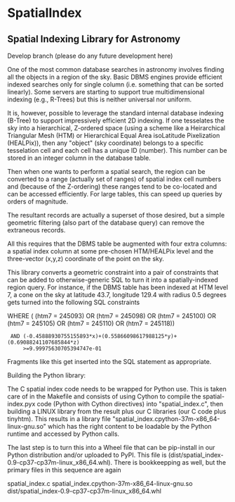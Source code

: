 # SpatialIndex

## Spatial Indexing Library for Astronomy

Develop branch (please do any future development here)

One of the most common database searches in astronomy involves finding all the 
objects in a region of the sky.  Basic DBMS engines provide efficient indexed 
searches only for single column (i.e. something that can be sorted linearly).
Some servers are starting to support true multidimensional indexing (e.g.,
R-Trees) but this is neither universal nor uniform.

It is, however, possible to leverage the standard internal database indexing
(B-Tree) to support impressively efficient 2D indexing.  If one tesselates the
sky into a hierarchical, Z-ordered space (using a scheme like a Heirarchical
Triangular Mesh (HTM)  or Hierarchical Equal Area isoLatitude Pixelization
(HEALPix)), then any "object" (sky coordinate) belongs to a specific 
tesselation cell and each cell has a unique ID (number).  This number can
be stored in an integer column in the database table.

Then when one wants to perform a spatial search, the region can be converted
to a range (actually set of ranges) of spatial index cell numbers and
(because of the Z-ordering) these ranges tend to be co-located and can be
accessed efficiently.  For large tables, this can speed up queries by orders
of magnitude.

The resultant records are actually a superset of those desired, but a simple
geometric filtering (also part of the database query) can remove the extraneous
records.

All this requires that the DBMS table be augmented with four extra columns:
a spatial index column at some pre-chosen HTM/HEALPix level and the three-vector
(x,y,z) coordinate of the point on the sky.

This library converts a geometric constraint into a pair of constraints that
can be added to otherwise-generic SQL to turn it into a spatially-indexed
region query.  For instance, if the DBMS table has been indexed at HTM level
7, a cone on the sky at latitude 43.7, longitude 129.4 with radius 0.5 degrees
gets turned into the following SQL constraints 

   WHERE (   (htm7 = 245093) 
          OR (htm7 = 245098) 
          OR (htm7 = 245100)
          OR (htm7 = 245105) 
          OR (htm7 = 245110)
          OR (htm7 = 245118))

     AND (-0.45888930755155893*x)+(0.55866098617988125*y)+(0.69088241107685844*z)
         >=9.99975630705394747e-01


Fragments like this get inserted into the SQL statement as appropriate.




Building the Python library:

The C spatial index code needs to be wrapped for Python use.  This is taken care
of in the Makefile and consists of using Cython to compile the spatial-index.pyx
code (Python with Cython directives) into "spatial_index.c", then building 
a LINUX library from the result plus our C libraries (our C code plus tinyhtm).
This results in a library file "spatial_index.cpython-37m-x86_64-linux-gnu.so"
which has the right content to be loadable by the Python runtime and accessed by 
Python calls.

The last step is to turn this into a Wheel file that can be pip-install in
our Python distribution and/or uploaded to PyPI.  This file is
(dist/spatial_index-0.9-cp37-cp37m-linux_x86_64.whl).  There is bookkeepping
as well, but the primary files in this sequence are again

  spatial_index.c
  spatial_index.cpython-37m-x86_64-linux-gnu.so
  dist/spatial_index-0.9-cp37-cp37m-linux_x86_64.whl
